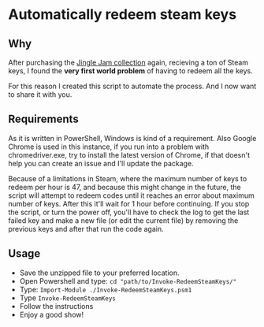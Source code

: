 # Automatically redeem steam keys

## Why

After purchasing the [Jingle Jam collection](https://jinglejam.tiltify.com/) again, recieving a ton of Steam keys, I found the **very first world problem** of having to redeem all the keys.

For this reason I created this script to automate the process. And I now want to share it with you.

## Requirements

As it is written in PowerShell, Windows is kind of a requirement.
Also Google Chrome is used in this instance, if you run into a problem with chromedriver.exe, try to install the latest version of Chrome, if that doesn't help you can create an issue and I'll update the package.

Because of a limitations in Steam, where the maximum number of keys to redeem per hour is 47, and because this might change in the future, the script will attempt to redeem codes until it reaches an error about maximum number of keys. After this it'll wait for 1 hour before continuing. If you stop the script, or turn the power off, you'll have to check the log to get the last failed key and make a new file (or edit the current file) by removing the previous keys and after that run the code again.

## Usage

- Save the unzipped file to your preferred location.
- Open Powershell and type: `cd "path/to/Invoke-RedeemSteamKeys/"`
- Type: `Import-Module ./Invoke-RedeemSteamKeys.psm1`
- Type `Invoke-RedeemSteamKeys`
- Follow the instructions
- Enjoy a good show!
